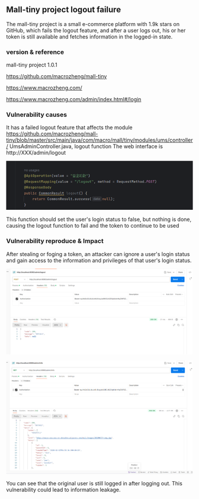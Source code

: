 ## Mall-tiny project logout failure

The mall-tiny project is a small e-commerce platform with 1.9k stars on GitHub, which fails the logout feature, and after a user logs out, his or her token is still available and fetches information in the logged-in state.

### version & reference

 mall-tiny project 1.0.1 

https://github.com/macrozheng/mall-tiny

https://www.macrozheng.com/

https://www.macrozheng.com/admin/index.html#/login

### Vulnerability causes

It has a failed logout feature that affects the module https://github.com/macrozheng/mall-tiny/blob/master/src/main/java/com/macro/mall/tiny/modules/ums/controller/ UmsAdminController.java, logout function
The web interface is http://XXX/admin/logout

![1734919970046](./img/1734919970046.png)

This function should set the user's login status to false, but nothing is done, causing the logout function to fail and the token to continue to be used

### Vulnerability reproduce & Impact

After stealing or foging a token, an attacker can ignore a user's login status and gain access to the information and privileges of that user's login status.

![1734920232139](./img/1734920232139.png)

![1734920272048](./img/1734920272048.png)

You can see that the original user is still logged in after logging out. This vulnerability could lead to information leakage.